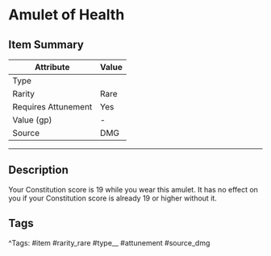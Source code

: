 # Amulet of Health

## Item Summary

| Attribute            | Value                        |
|----------------------|------------------------------|
| Type                 |   |
| Rarity               | Rare             |
| Requires Attunement  | Yes                |
| Value (gp)           | -    |
| Source               | DMG |

---

## Description

Your Constitution score is 19 while you wear this amulet. It has no effect on you if your Constitution score is already 19 or higher without it.

## Tags

^Tags: #item #rarity_rare #type__ #attunement #source_dmg